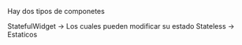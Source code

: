 
Hay dos tipos de componetes 

StatefulWidget -> Los cuales pueden modificar su estado 
Stateless -> Estaticos 
